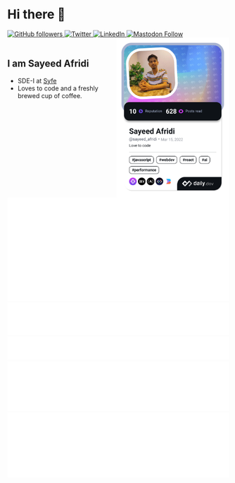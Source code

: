 # Hi there 👋

<div align="left">
  <a href="#">
    <img alt="GitHub followers" src="https://img.shields.io/github/followers/SayeedAfridi?color=red&label=Followers&logo=github&style=flat-square" />
  </a>
  
  <a href="https://twitter.com/SayeedAfridi">
    <img
      src="https://img.shields.io/twitter/follow/SayeedAfridi?label=Twitter&logo=twitter&style=flat-square&color=1da1f2&logoColor=ffffff"
      alt="Twitter"
    />
  </a>
  
  <a href="https://www.linkedin.com/in/abu-sayeed-afridi/" target="_blank">
    <img
      src="https://img.shields.io/static/v1?logo=linkedin&style=flat-square&color=0072b1&label=LinkedIn&message=%E2%98%86"
      alt="LinkedIn"
    />
  </a>
  
  <a href="https://mastodon.social/@sayeedafridi">
    <img 
       alt="Mastodon Follow" 
       src="https://img.shields.io/mastodon/follow/110124397001008764?color=%23535CF4&domain=https%3A%2F%2Fmastodon.social&label=Mastodon&logo=mastodon&logoColor=%23ffffff&style=flat-square" 
     />
  </a>

  <a href="https://api.daily.dev/get?r=sayeed_afridi" target="_blank">
    <img
      width="256"
      align="right"
      src="https://raw.githubusercontent.com/SayeedAfridi/SayeedAfridi/devcard/devcard.png"
      alt="Sayeed Afridi's Dev Card"
    />
  </a>
</div>

<br />

## I am Sayeed Afridi

- SDE-I at [Syfe](https://syfe.com)
- Loves to code and a freshly brewed cup of coffee.

![Metrics](https://raw.githubusercontent.com/SayeedAfridi/SayeedAfridi/github-metrics/github-metrics.svg)
![Most used languages](https://raw.githubusercontent.com/SayeedAfridi/SayeedAfridi/github-metrics/language.svg)
![Notable contributions](https://raw.githubusercontent.com/SayeedAfridi/SayeedAfridi/github-metrics/notable.svg)
![Achievements](https://raw.githubusercontent.com/SayeedAfridi/SayeedAfridi/github-metrics/achievements.svg)
![Leetcode](https://raw.githubusercontent.com/SayeedAfridi/SayeedAfridi/github-metrics/leetcode.svg)
